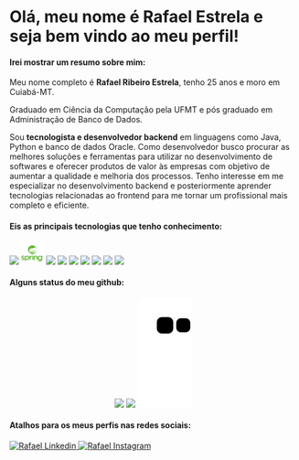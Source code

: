 
# Olá, meu nome é Rafael Estrela e seja bem vindo ao meu perfil!

<h4>Irei mostrar um resumo sobre mim:</h2>

<p>
  Meu nome completo é <strong>Rafael Ribeiro Estrela</strong>, tenho 25 anos e moro em Cuiabá-MT.
<p/>
<p>
  Graduado em Ciência da Computação pela UFMT e pós graduado em Administração de Banco de Dados.
<p/>

<p>
Sou <strong>tecnologista e desenvolvedor backend</strong> em linguagens como Java, Python e banco de dados Oracle. Como desenvolvedor
busco procurar as melhores soluções e ferramentas para utilizar no desenvolvimento de softwares e oferecer
produtos de valor às empresas com objetivo de aumentar a qualidade e melhoria dos processos.
Tenho interesse em me especializar no desenvolvimento backend e posteriormente aprender tecnologias
relacionadas ao frontend para me tornar um profissional mais completo e eficiente.
</p>


<h4>Eis as principais tecnologias que tenho conhecimento:</h2>

<code><img height="40" src="https://logospng.org/download/java/logo-java-1024.png"></code>
<code><img height="40" src="https://raw.githubusercontent.com/devicons/devicon/master/icons/spring/spring-original-wordmark.svg"></code>
<code><img height="40" src="https://www.tshirtgeek.com.br/wp-content/uploads/2021/03/com001.jpg"></code>
<code><img height="40" src="https://upload.wikimedia.org/wikipedia/commons/a/ab/TensorFlow_logo.svg"></code>
<code><img height="40" src="https://logospng.org/download/oracle/oracle-256.png"></code>
<code><img height="40" src="https://miro.medium.com/max/1400/1*9kZEeIFveAWBWAAXVyiLFw.png"></code>
<code><img height="40" src="https://logodownload.org/wp-content/uploads/2016/10/html5-logo-8.png"></code>
<code><img height="40" src="https://terminalroot.com.br/assets/img/css/css.png"></code>
<code><img height="40" src="https://www.dialhost.com.br/blog/wp-content/uploads/2019/09/javascript_logo.png"></code>

<h4>Alguns status do meu github:</h2>
<div align="center">
 <img height="175em" src="https://github-readme-stats.vercel.app/api?username=RafaelRibeiroEstrela&show_icons=true&theme=tokyonight&include_all_commits=true&count_private=true"/>
 <img height="175em" src="https://github-readme-stats.vercel.app/api/top-langs/?username=RafaelRibeiroEstrela&layout=compact&langs_count=16&theme=tokyonight"/>
 <img src="https://github.com/rafaballerini/rafaballerini/blob/output/github-contribution-grid-snake.svg"/>
</div>


<h4>Atalhos para os meus perfis nas redes sociais:</h2>
<div>
  <a href="https://www.linkedin.com/in/rafaelribeiroestrela/" target="_blank">
    <img alt="Rafael Linkedin" height="35px" src="https://cdn1.iconfinder.com/data/icons/logotypes/32/square-linkedin-128.png" >
  </a>
  <a href="https://www.instagram.com/grandejogada/" target="_blank">
    <img alt="Rafael Instagram" height="35px" src="https://cdn2.iconfinder.com/data/icons/social-media-applications/64/social_media_applications_3-instagram-128.png" />
  </a>
</div>


<!--
**RafaelRibeiroEstrela/RafaelRibeiroEstrela** is a ✨ _special_ ✨ repository because its `README.md` (this file) appears on your GitHub profile.

Here are some ideas to get you started:

- 🔭 I’m currently working on ...
- 🌱 I’m currently learning ...
- 👯 I’m looking to collaborate on ...
- 🤔 I’m looking for help with ...
- 💬 Ask me about ...
- 📫 How to reach me: ...
- 😄 Pronouns: ...
- ⚡ Fun fact: ...
-->
